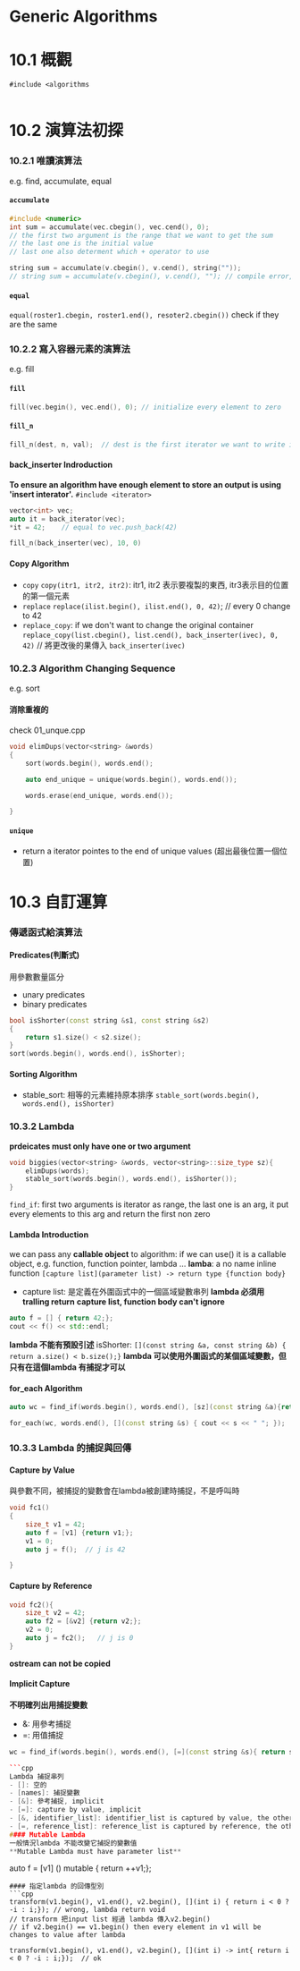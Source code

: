 # Generic Algorithms
# 10.1 概觀
`#include <algorithms` 
```cpp find(vec.cbegin(), vec.cend(), val); // look for every elements between cbegin and cend, find the one equal to val
```
# 10.2 演算法初探
### 10.2.1 唯讀演算法
e.g. find, accumulate, equal
#### `accumulate`
```cpp
#include <numeric>
int sum = accumulate(vec.cbegin(), vec.cend(), 0);
// the first two argument is the range that we want to get the sum
// the last one is the initial value
// last one also determent which + operator to use
```
```cpp
string sum = accumulate(v.cbegin(), v.cend(), string(""));
// string sum = accumulate(v.cbegin(), v.cend(), ""); // compile error, string literal doesn't have + operator
```

#### `equal`
`equal(roster1.cbegin, roster1.end(), resoter2.cbegin())`  check if they are the same
### 10.2.2 寫入容器元素的演算法
e.g. fill
#### `fill`
```cpp
fill(vec.begin(), vec.end(), 0); // initialize every element to zero
```
#### `fill_n`
```cpp
fill_n(dest, n, val);  // dest is the first iterator we want to write in 
```

#### back_inserter Indroduction
**To ensure an algorithm have enough element to store an output is using 'insert interator'.**
`#include <iterator>`
```cpp
vector<int> vec;
auto it = back_iterator(vec);
*it = 42;    // equal to vec.push_back(42)

fill_n(back_inserter(vec), 10, 0)
```

#### Copy Algorithm
- `copy`
    `copy(itr1, itr2, itr2)`: itr1, itr2 表示要複製的東西, itr3表示目的位置的第一個元素
- `replace`
    `replace(ilist.begin(), ilist.end(), 0, 42)`;   // every 0 change to 42
- `replace_copy`: if we don't want to change the original container
    `replace_copy(list.cbegin(), list.cend(), back_inserter(ivec), 0, 42)`  // 將更改後的果傳入 `back_inserter(ivec)`
### 10.2.3 Algorithm Changing Sequence
e.g. sort
#### 消除重複的
check 01_unque.cpp
```cpp
void elimDups(vector<string> &words)
{
    sort(words.begin(), words.end();

    auto end_unique = unique(words.begin(), words.end());

    words.erase(end_unique, words.end());

}
```
#### `unique`
- return a iterator pointes to the end of unique values  (超出最後位置一個位置)

# 10.3 自訂運算
### 傳遞函式給演算法
#### Predicates(判斷式)
用參數數量區分
- unary predicates
- binary predicates
```cpp
bool isShorter(const string &s1, const string &s2)
{
    return s1.size() < s2.size();
}
sort(words.begin(), words.end(), isShorter);
```
#### Sorting Algorithm
- stable_sort: 相等的元素維持原本排序
`stable_sort(words.begin(), words.end(), isShorter)`
### 10.3.2 Lambda 
**prdeicates must only have one or two argument**

```cpp
void biggies(vector<string> &words, vector<string>::size_type sz){
    elimDups(words); 
    stable_sort(words.begin(), words.end(), isShorter());
}

```


`find_if`: first two arguments is iterator as range, the last one is an arg, it put every elements to this arg and return the first non zero 
#### Lambda Introduction
we can pass any **callable object** to algorithm: if we can use() it is a callable object, e.g. function, function pointer, lambda ...
**lamba**: a no name inline function
`[capture list](parameter list) -> return type {function body}`
- capture list: 是定義在外圍函式中的一個區域變數串列
**lambda 必須用tralling return**
**capture list, function body can't ignore**
```cpp
auto f = [] { return 42;};
cout << f() << std::endl;

```
**lambda 不能有預設引述**
isShorter:
`[](const string &a, const string &b) { return a.size() < b.size();}`
**lambda 可以使用外圍函式的某個區域變數，但只有在這個lambda 有捕捉才可以**

#### for_each Algorithm
```cpp
auto wc = find_if(words.begin(), words.end(), [sz](const string &a){return a.size() >= sz; });

for_each(wc, words.end(), [](const string &s) { cout << s << " "; });
```
### 10.3.3 Lambda 的捕捉與回傳
#### Capture by Value
與參數不同，被捕捉的變數會在lambda被創建時捕捉，不是呼叫時
```cpp
void fc1()
{
    size_t v1 = 42;
    auto f = [v1] {return v1;};
    v1 = 0;
    auto j = f();  // j is 42

}
```
#### Capture by Reference
```cpp
void fc2(){
    size_t v2 = 42;
    auto f2 = [&v2] {return v2;};
    v2 = 0;
    auto j = fc2();   // j is 0
}
```
**ostream can not be copied**

#### Implicit Capture
**不明確列出用捕捉變數**
- &: 用參考捕捉
- =: 用值捕捉
```cpp
wc = find_if(words.begin(), words.end(), [=](const string &s){ return s.size() >= sz;});

```cpp
Lambda 捕捉串列
- []: 空的
- [names]: 捕捉變數
- [&]: 參考捕捉, implicit
- [=]: capture by value, implicit
- [&, identifier_list]: identifier_list is captured by value, the other is captured by reference
- [=, reference_list]: reference_list is captured by reference, the other is captured by value 
#### Mutable Lambda
一般情況lambda 不能改變它捕捉的變數值
**Mutable Lambda must have parameter list**
```
auto f = [v1] () mutable { return ++v1;};
```
#### 指定lambda 的回傳型別
```cpp
transform(v1.begin(), v1.end(), v2.begin(), [](int i) { return i < 0 ? -i : i;}); // wrong, lambda return void
// transform 把input list 經過 lambda 傳入v2.begin()
// if v2.begin() == v1.begin() then every element in v1 will be changes to value after lambda

transform(v1.begin(), v1.end(), v2.begin(), [](int i) -> int{ return i < 0 ? -i : i;});  // ok
```








